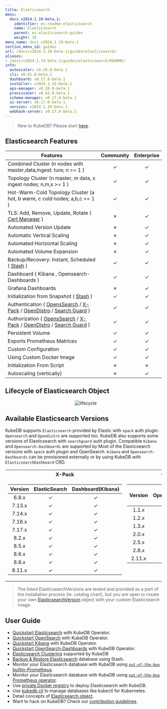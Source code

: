 ```yaml
---
title: Elasticsearch
menu:
  docs_v2024.1.19-beta.1:
    identifier: es-readme-elasticsearch
    name: Elasticsearch
    parent: es-elasticsearch-guides
    weight: 10
menu_name: docs_v2024.1.19-beta.1
section_menu_id: guides
url: /docs/v2024.1.19-beta.1/guides/elasticsearch/
aliases:
- /docs/v2024.1.19-beta.1/guides/elasticsearch/README/
info:
  autoscaler: v0.26.0-beta.1
  cli: v0.41.0-beta.1
  dashboard: v0.17.0-beta.1
  installer: v2024.1.19-beta.1
  ops-manager: v0.28.0-beta.1
  provisioner: v0.41.0-beta.1
  schema-manager: v0.17.0-beta.1
  ui-server: v0.17.0-beta.1
  version: v2024.1.19-beta.1
  webhook-server: v0.17.0-beta.1
---
```


> New to KubeDB? Please start [here](/docs/v2024.1.19-beta.1/README).

## Elasticsearch Features

| Features                                                                                                                                                                                                                                                                        | Community     | Enterprise |
|---------------------------------------------------------------------------------------------------------------------------------------------------------------------------------------------------------------------------------------------------------------------------------| :----------:  |:----------:|
| Combined Cluster (n nodes with master,data,ingest: ture; n >= 1 )                                                                                                                                                                                                               |   &#10003;    |  &#10003;  |
| Topology Cluster (n master, m data, x ingest nodes; n,m,x >= 1 )                                                                                                                                                                                                                |   &#10003;    |  &#10003;  |
| Hot-Warm-Cold Topology Cluster (a hot, b warm, c cold nodes; a,b,c >= 1 )                                                                                                                                                                                                       |   &#10003;    |  &#10003;  |
| TLS: Add, Remove, Update, Rotate ( [Cert Manager](https://cert-manager.io/docs/) )                                                                                                                                                                                              |   &#10007;    |  &#10003;  |
| Automated Version Update                                                                                                                                                                                                                                                        |   &#10007;    |  &#10003;  |
| Automatic Vertical Scaling                                                                                                                                                                                                                                                      |   &#10007;    |  &#10003;  |
| Automated Horizontal Scaling                                                                                                                                                                                                                                                    |   &#10007;    |  &#10003;  |
| Automated Volume Expansion                                                                                                                                                                                                                                                      |   &#10007;    |  &#10003;  |
| Backup/Recovery: Instant, Scheduled ( [Stash](https://stash.run/) )                                                                                                                                                                                                             |   &#10003;    |  &#10003;  |
| Dashboard ( Kibana , Opensearch-Dashboards )                                                                                                                                                                                                                                    |   &#10003;    |  &#10003;  |
| Grafana Dashboards                                                                                                                                                                                                                                                              |    &#10007;    |  &#10003;  |
| Initialization from Snapshot ( [Stash](https://stash.run/) )                                                                                                                                                                                                                    |   &#10003;    |  &#10003;  |
| Authentication ( [OpensSearch](https://opensearch.org/) / [X-Pack](https://www.elastic.co/guide/en/elasticsearch/reference/7.9/setup-xpack.html) / [OpenDistro](https://opendistro.github.io/for-elasticsearch-docs/) / [Search Guard](https://docs.search-guard.com/latest/) ) |   &#10003;    |  &#10003;  |
| Authorization ( [OpensSearch](https://opensearch.org/) / [X-Pack](https://www.elastic.co/guide/en/elasticsearch/reference/7.9/setup-xpack.html) / [OpenDistro](https://opendistro.github.io/for-elasticsearch-docs/) / [Search Guard](https://docs.search-guard.com/latest/) )  |   &#10003;    |  &#10003;  |
| Persistent Volume                                                                                                                                                                                                                                                               |   &#10003;    |  &#10003;  |
| Exports Prometheus Matrices                                                                                                                                                                                                                                                     |   &#10003;    |  &#10003;  |
| Custom Configuration                                                                                                                                                                                                                                                            |   &#10003;    |  &#10003;  |
| Using Custom Docker Image                                                                                                                                                                                                                                                       |   &#10003;    |  &#10003;  |
| Initialization From Script                                                                                                                                                                                                                                                      |   &#10007;    |  &#10007;  |
| Autoscaling (vertically)	                                                                                                                                                                                                                                                       |   &#10007;    |  &#10003;  |

## Lifecycle of Elasticsearch Object

<!---
ref : https://cacoo.com/diagrams/4PxSEzhFdNJRIbIb/0281B
--->
<p align="center">
  <img alt="lifecycle"  src="/docs/v2024.1.19-beta.1/guides/elasticsearch/images/Lifecycle-of-an-Elasticsearch-CRD-complete.png">
</p>



## Available Elasticsearch Versions

KubeDB supports `Elasticsearch` provided by Elastic with `xpack` auth plugin. `Opensearch` and `Opendistro` are supported too. KubeDB also supports some versions of Elasticsearch with `searchguard` auth plugin. Compatible `Kibana` and `Opensearch-Dashboards` are supported by Most of the Elasticsearch versions with `xpack` auth plugin and OpenSearch. `Kibana` and `Opensearch-Dashboards` can be provisioned externally or by using KubeDB with `ElasticsearchDashboard` CRD. 

<table>
<tr><th>X-Pack</th><th>OpenSearch</th></tr>
<tr>
<td>

| Version  | ElasticSearch | Dashboard(Kibana) |
|:--------:|:-------------:|:-----------------:|
|  6.8.x   |   &#10003;    |     &#10003;      |
|  7.13.x  |   &#10003;    |     &#10003;      |
|  7.14.x  |   &#10003;    |     &#10003;      |
|  7.16.x  |   &#10003;    |     &#10003;      |
|  7.17.x  |   &#10003;    |     &#10003;      |
|  8.2.x   |   &#10003;    |     &#10003;      |
|  8.5.x   |   &#10003;    |     &#10003;      |
|  8.6.x   |   &#10003;    |     &#10003;      |
|  8.8.x   |   &#10003;    |     &#10003;      |
|  8.11.x  |   &#10003;    |     &#10003;      |

</td>
<td style="vertical-align:top">

| Version  | OpenSearch | Dashboard<br/>(OpenSearch-Dashboards) |
|:--------:|:----------:|:-------------------------------------:|
|  1.1.x   |  &#10003;  |               &#10003;                |
|  1.2.x   |  &#10003;  |               &#10003;                |
|  1.3.x   |  &#10003;  |               &#10003;                |
|  2.0.x   |  &#10003;  |               &#10003;                |
|  2.5.x   |  &#10003;  |               &#10003;                |
|  2.8.x   |  &#10003;  |               &#10003;                |
|  2.11.x  |  &#10003;  |               &#10003;                |

</td>
</tr>
</table>



> The listed ElasticsearchVersions are tested and provided as a part of the installation process (ie. catalog chart), but you are open to create your own [ElasticsearchVersion](/docs/v2024.1.19-beta.1/guides/elasticsearch/concepts/catalog/) object with your custom Elasticsearch image.

## User Guide

- [Quickstart Elasticsearch](/docs/v2024.1.19-beta.1/guides/elasticsearch/quickstart/overview/elasticsearch/) with KubeDB Operator.
- [Quickstart OpenSearch](/docs/v2024.1.19-beta.1/guides/elasticsearch/quickstart/overview/opensearch/) with KubeDB Operator.
- [Quickstart Kibana](/docs/v2024.1.19-beta.1/guides/elasticsearch/elasticsearch-dashboard/kibana/) with KubeDB Operator.
- [Quickstart OpenSearch-Dashboards](/docs/v2024.1.19-beta.1/guides/elasticsearch/elasticsearch-dashboard/opensearch-dashboards/) with KubeDB Operator.
- [Elasticsearch Clustering](/docs/v2024.1.19-beta.1/guides/elasticsearch/clustering/combined-cluster/) supported by KubeDB
- [Backup & Restore Elasticsearch](/docs/v2024.1.19-beta.1/guides/elasticsearch/backup/overview/) database using Stash.
- Monitor your Elasticsearch database with KubeDB using [`out-of-the-box` builtin-Prometheus](/docs/v2024.1.19-beta.1/guides/elasticsearch/monitoring/using-builtin-prometheus).
- Monitor your Elasticsearch database with KubeDB using [`out-of-the-box` Prometheus operator](/docs/v2024.1.19-beta.1/guides/elasticsearch/monitoring/using-prometheus-operator).
- Use [private Docker registry](/docs/v2024.1.19-beta.1/guides/elasticsearch/private-registry/using-private-registry) to deploy Elasticsearch with KubeDB.
- Use [kubedb cli](/docs/v2024.1.19-beta.1/guides/elasticsearch/cli/cli) to manage databases like kubectl for Kubernetes.
- Detail concepts of [Elasticsearch object](/docs/v2024.1.19-beta.1/guides/elasticsearch/concepts/elasticsearch/).
- Want to hack on KubeDB? Check our [contribution guidelines](/docs/v2024.1.19-beta.1/CONTRIBUTING).
